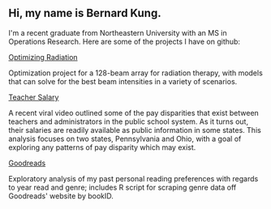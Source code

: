 ## Hi, my name is Bernard Kung. 
I'm a recent graduate from Northeastern University with an MS in Operations Research. Here are some of the projects I have on github:

[Optimizing Radiation](https://bernardkung.github.io/OptimizingRadiation/)

Optimization project for a 128-beam array for radiation therapy, with models that can solve for the best beam intensities in a variety of scenarios.

[Teacher Salary](https://bernardkung.github.io/TeacherSalary/)

A recent viral video outlined some of the pay disparities that exist between teachers and administrators in the public school system. As it turns out, their salaries are readily available as public information in some states. This analysis focuses on two states, Pennsylvania and Ohio, with a goal of exploring any patterns of pay disparity which may exist.


[Goodreads](https://bernardkung.github.io/goodreads/)

Exploratory analysis of my past personal reading preferences with regards to year read and genre; includes R script for scraping genre data off Goodreads' website by bookID.
